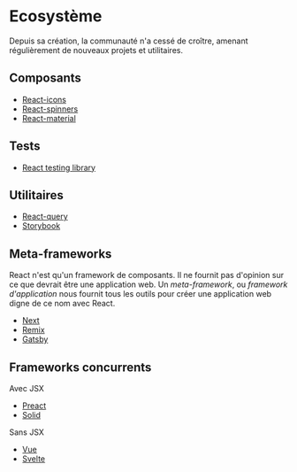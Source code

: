 # Ecosystème

Depuis sa création, la communauté n'a cessé de croître, amenant régulièrement de nouveaux projets et utilitaires.

## Composants

- [React-icons](https://react-icons.netlify.com/#/search)
- [React-spinners](https://www.davidhu.io/react-spinners/)
- [React-material](https://material-ui.com/)

## Tests

- [React testing library](https://testing-library.com/docs/react-testing-library/intro)

## Utilitaires

- [React-query](https://react-query.tanstack.com/)
- [Storybook](https://storybook.js.org/)

## Meta-frameworks

React n'est qu'un framework de composants. Il ne fournit pas d'opinion sur ce que devrait être une application web.
Un *meta-framework*, ou *framework d'application* nous fournit tous les outils pour créer une application web digne de ce nom avec React.

- [Next](https://nextjs.org/)
- [Remix](https://remix.run/)
- [Gatsby](https://www.gatsbyjs.com/)

## Frameworks concurrents

Avec JSX

- [Preact](https://preactjs.com/)
- [Solid](https://www.solidjs.com/)

Sans JSX

- [Vue](https://vuejs.org/)
- [Svelte](https://svelte.dev/docs)



